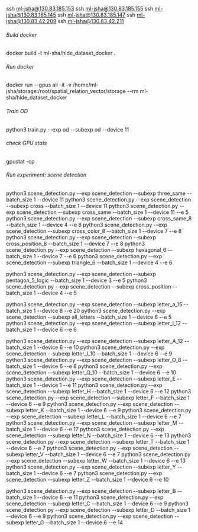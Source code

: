 
ssh ml-jsha@130.83.185.153
ssh ml-jsha@130.83.185.155
ssh ml-jsha@130.83.185.145
ssh ml-jsha@130.83.185.147
ssh ml-jsha@130.83.42.209
ssh ml-jsha@130.83.42.211

###### Build docker

docker build -t ml-sha/hide_dataset_docker .

###### Run docker

docker run --gpus all -it -v /home/ml-jsha/storage:/root/spatial_relation_vector/storage --rm ml-sha/hide_dataset_docker

###### Train OD

python3 train.py --exp od --subexp od --device 11


###### check GPU stats
gpustat -cp

###### Run experiment: scene detection

python3 scene_detection.py --exp scene_detection --subexp three_same --batch_size 1 --device 11
python3 scene_detection.py --exp scene_detection --subexp cross --batch_size 1 --device 11
python3 scene_detection.py --exp scene_detection --subexp cross_same --batch_size 1 --device 11 --e 5
python3 scene_detection.py --exp scene_detection --subexp cross_same_8 --batch_size 1 --device 4 --e 8
python3 scene_detection.py --exp scene_detection --subexp cross_color_8 --batch_size 1 --device 7 --e 8
python3 scene_detection.py --exp scene_detection --subexp cross_position_8 --batch_size 1 --device 7 --e 8
python3 scene_detection.py --exp scene_detection --subexp hexagonal_6 --batch_size 1 --device 7 --e 6
python3 scene_detection.py --exp scene_detection --subexp triangle_6 --batch_size 1 --device 4 --e 6

python3 scene_detection.py --exp scene_detection --subexp pentagon_5_logic --batch_size 1 --device 3 --e 5
python3 scene_detection.py --exp scene_detection --subexp cross_position --batch_size 1 --device 4 --e 5

python3 scene_detection.py --exp scene_detection --subexp letter_a_15 --batch_size 1 --device 8 --e 20
python3 scene_detection.py --exp scene_detection --subexp all_letters --batch_size 1 --device 6 --e 5
python3 scene_detection.py --exp scene_detection --subexp letter_i_12 --batch_size 1 --device 6 --e 6

python3 scene_detection.py --exp scene_detection --subexp letter_A_12 --batch_size 1 --device 6 --e 10
python3 scene_detection.py --exp scene_detection --subexp letter_I_10 --batch_size 1 --device 6 --e 9
python3 scene_detection.py --exp scene_detection --subexp letter_O_8 --batch_size 1 --device 6 --e 8
python3 scene_detection.py --exp scene_detection --subexp letter_Q_10 --batch_size 1 --device 6 --e 10
python3 scene_detection.py --exp scene_detection --subexp letter_E --batch_size 1 --device 1 --e 11
python3 scene_detection.py --exp scene_detection --subexp letter_H --batch_size 1 --device 6 --e 12
python3 scene_detection.py --exp scene_detection --subexp letter_F --batch_size 1 --device 6 --e 9
python3 scene_detection.py --exp scene_detection --subexp letter_K --batch_size 1 --device 6 --e 9
python3 scene_detection.py --exp scene_detection --subexp letter_L --batch_size 1 --device 6 --e 7
python3 scene_detection.py --exp scene_detection --subexp letter_M --batch_size 1 --device 6 --e 17
python3 scene_detection.py --exp scene_detection --subexp letter_N --batch_size 1 --device 6 --e 13
python3 scene_detection.py --exp scene_detection --subexp letter_T --batch_size 1 --device 6 --e 7
python3 scene_detection.py --exp scene_detection --subexp letter_V --batch_size 1 --device 6 --e 7
python3 scene_detection.py --exp scene_detection --subexp letter_W --batch_size 1 --device 6 --e 13
python3 scene_detection.py --exp scene_detection --subexp letter_Y --batch_size 1 --device 6 --e 7
python3 scene_detection.py --exp scene_detection --subexp letter_Z --batch_size 1 --device 6 --e 10

python3 scene_detection.py --exp scene_detection --subexp letter_B --batch_size 1 --device 6 --e 11
python3 scene_detection.py --exp scene_detection --subexp letter_C --batch_size 1 --device 6 --e 9
python3 scene_detection.py --exp scene_detection --subexp letter_D --batch_size 1 --device 6 --e 9
python3 scene_detection.py --exp scene_detection --subexp letter_G --batch_size 1 --device 6 --e 14






